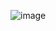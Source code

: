 ![image](https://user-images.githubusercontent.com/76823502/153623149-493e3232-5b50-41ab-ba3a-21d2c0aeb622.png)

